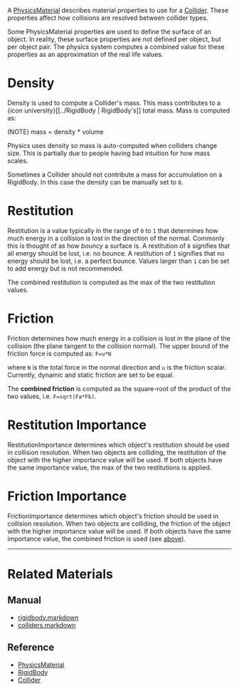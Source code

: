A [PhysicsMaterial](https://github.com/PlasmaEngine/PlasmaDocs/blob/master/code_reference/class_reference/physicsmaterial.markdown) describes material properties to use for a [Collider](https://plasmaengine.github.io/PlasmaDocs/Manual/plasmamanual/physics/colliders.markdown). These properties affect how collisions are resolved between collider types.

Some PhysicsMaterial properties are used to define the surface of an object. In reality, these surface properties are not defined per object, but per object pair. The physics system computes a combined value for these properties as an approximation of the real life values.

 #  Density
Density  is used to compute a Collider's mass. This mass contributes to a {icon university}[[../RigidBody | RigidBody's]] total mass. Mass is computed as:

(NOTE) mass = density * volume

Physics uses density so mass is auto-computed when colliders change size. This is partially due to people having bad intuition for how mass scales.

Sometimes a Collider should not contribute a mass for accumulation on a RigidBody. In this case the density can be manually set to `0`.

 #  Restitution
Restitution  is a value typically in the range of `0` to `1` that determines how much energy in a collision is lost in the direction of the normal. Commonly this is thought of as how *bouncy* a surface is. A restitution of `0` signifies that all energy should be lost, i.e. no bounce. A restitution of `1` signifies that no energy should be lost, i.e. a perfect bounce. Values larger than `1` can be set to add energy but is not recommended.

The combined restitution is computed as the max of the two restitution values.

 #  Friction
Friction  determines how much energy in a collision is lost in the plane of the collision (the plane tangent to the collision normal). The upper bound of the friction force is computed as: `F=u*N`

where `N` is the total force in the normal direction and `u` is the friction scalar. Currently, dynamic and static friction are set to be equal.

The **combined friction** is computed as the square-root of the product of the two values, i.e. `F=sqrt(Fa*Fb)`.


 #  Restitution Importance
RestitutionImportance  determines which object's restitution should be used in collision resolution. When two objects are colliding, the restitution of the object with the higher importance value will be used. If both objects have the same importance value, the max of the two restitutions is applied.

 #  Friction Importance
FrictionImportance  determines which object's friction should be used in collision resolution. When two objects are colliding, the friction of the object with the higher importance value will be used. If both objects have the same importance value, the combined friction is used (see [above](https://plasmaengine.github.io/PlasmaDocs/Manual/plasmamanual/physics/physicsmaterial/.markdown#friction)).

---

 #  Related Materials
 ##  Manual
- [rigidbody.markdown](https://plasmaengine.github.io/PlasmaDocs/Manual/plasmamanual/physics/rigidbody.markdown)
- [colliders.markdown](https://plasmaengine.github.io/PlasmaDocs/Manual/plasmamanual/physics/colliders.markdown)
 ##  Reference
- [PhysicsMaterial](https://github.com/PlasmaEngine/PlasmaDocs/blob/master/code_reference/class_reference/physicsmaterial.markdown)
- [RigidBody](https://github.com/PlasmaEngine/PlasmaDocs/blob/master/code_reference/class_reference/rigidbody.markdown)
- [Collider](https://github.com/PlasmaEngine/PlasmaDocs/blob/master/code_reference/class_reference/collider.markdown)
 

 
